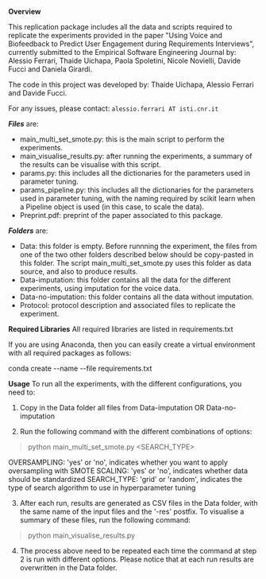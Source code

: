 **Overview**

This replication package includes all the data and scripts
required to replicate the experiments provided in the paper
"Using Voice and Biofeedback to Predict User Engagement during 
Requirements Interviews", currently submitted to 
the Empirical Software Engineering Journal by: Alessio Ferrari, 
Thaide Uichapa, Paola Spoletini, Nicole Novielli, Davide Fucci and Daniela Girardi.

The code in this project was developed by: Thaide Uichapa, Alessio Ferrari and Davide Fucci. 

For any issues, please contact: `alessio.ferrari AT isti.cnr.it`

**_Files_** are:

- main_multi_set_smote.py: this is the main script to perform the experiments.
- main_visualise_results.py: after running the experiments, a summary of the results
can be visualise with this script. 
- params.py: this includes all the dictionaries for the parameters used in parameter tuning.
- params_pipeline.py: this includes all the dictionaries for the parameters used in parameter tuning, 
with the naming required by scikit learn when a Pipeline object is used (in this case, to scale the data).
- Preprint.pdf: preprint of the paper associated to this package. 

**_Folders_** are:
- Data: this folder is empty. Before runnning the experiment, the files from one of the 
two other folders described below should be copy-pasted in this folder. The script
main_multi_set_smote.py uses this folder as data source, and also to produce results.
- Data-imputation: this folder contains all the data for the different experiments, 
using imputation for the voice data. 
- Data-no-imputation: this folder contains all the data without imputation.
- Protocol: protocol description and associated files to replicate the experiment.

**Required Libraries**
All required libraries are listed in requirements.txt

If you are using Anaconda, then you can easily create a virtual environment
with all required packages as follows:

conda create --name <env> --file requirements.txt

**Usage**
To run all the experiments, with the different configurations, you need to:

1. Copy in the Data folder all files from Data-imputation OR Data-no-imputation
 
2. Run the following command with the different combinations of options:

> python main_multi_set_smote.py <OVERSAMPLING> <SCALING> <SEARCH_TYPE>

OVERSAMPLING: 'yes' or 'no', indicates whether you want to apply oversampling with SMOTE
SCALING: 'yes' or 'no', indicates whether data should be standardized
SEARCH_TYPE: 'grid' or 'random', indicates the type of search algorithm to use in hyperparameter tuning

3. After each run, results are generated as CSV files in the Data folder, with the 
same name of the input files and the '-res' postfix. To visualise a summary of these files,
run the following command:

> python main_visualise_results.py

4. The process above need to be repeated each time the command at step 2 is run with
different options. Please notice that at each run results are overwritten in the Data folder.  



